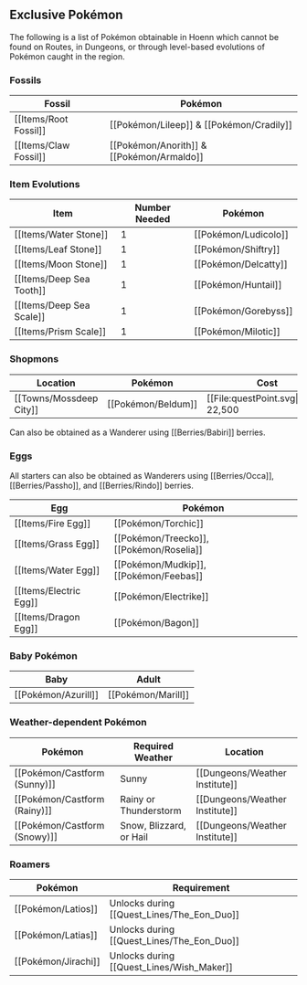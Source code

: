 ## Exclusive Pokémon

The following is a list of Pokémon obtainable in Hoenn which cannot be found on Routes, in Dungeons, or through level-based evolutions of Pokémon caught in the region.

### Fossils
|Fossil|Pokémon|
|---|---|
|[[Items/Root Fossil]]|[[Pokémon/Lileep]] & [[Pokémon/Cradily]]|
|[[Items/Claw Fossil]]|[[Pokémon/Anorith]] & [[Pokémon/Armaldo]]|

### Item Evolutions
|Item|Number Needed|Pokémon|
|---|---|---|
|[[Items/Water Stone]]|1|[[Pokémon/Ludicolo]]
|[[Items/Leaf Stone]]|1|[[Pokémon/Shiftry]]|
|[[Items/Moon Stone]]|1|[[Pokémon/Delcatty]]
|[[Items/Deep Sea Tooth]]|1|[[Pokémon/Huntail]]
|[[Items/Deep Sea Scale]]|1|[[Pokémon/Gorebyss]]|
|[[Items/Prism Scale]]|1|[[Pokémon/Milotic]]

### Shopmons
|Location|Pokémon|Cost|
|---|---|---|
|[[Towns/Mossdeep City]]|[[Pokémon/Beldum]]|[[File:questPoint.svg\|20px]] 22,500|

Can also be obtained as a Wanderer using [[Berries/Babiri]] berries.

### Eggs
All starters can also be obtained as Wanderers using [[Berries/Occa]], [[Berries/Passho]], and [[Berries/Rindo]] berries.

|Egg|Pokémon|
|---|---|
|[[Items/Fire Egg]] | [[Pokémon/Torchic]] |
|[[Items/Grass Egg]] | [[Pokémon/Treecko]], [[Pokémon/Roselia]] |
|[[Items/Water Egg]] | [[Pokémon/Mudkip]], [[Pokémon/Feebas]] |
|[[Items/Electric Egg]] | [[Pokémon/Electrike]] |
|[[Items/Dragon Egg]] | [[Pokémon/Bagon]] |

### Baby Pokémon

|Baby|Adult|
|---|---|
|[[Pokémon/Azurill]]|[[Pokémon/Marill]]|

### Weather-dependent Pokémon
|Pokémon | Required Weather | Location |
|---|---|---|
|[[Pokémon/Castform (Sunny)]] | Sunny | [[Dungeons/Weather Institute]] |
|[[Pokémon/Castform (Rainy)]] | Rainy or Thunderstorm | [[Dungeons/Weather Institute]] |
|[[Pokémon/Castform (Snowy)]] | Snow, Blizzard, or Hail | [[Dungeons/Weather Institute]] |

### Roamers
|Pokémon|Requirement|
|---|---|
|[[Pokémon/Latios]]|Unlocks during [[Quest_Lines/The_Eon_Duo]]|
|[[Pokémon/Latias]]|Unlocks during [[Quest_Lines/The_Eon_Duo]]|
|[[Pokémon/Jirachi]]|Unlocks during [[Quest_Lines/Wish_Maker]]|